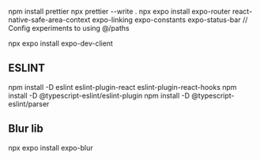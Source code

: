 npm install prettier
npx prettier --write .
npx expo install expo-router react-native-safe-area-context expo-linking expo-constants expo-status-bar
// Config experiments to using @/paths

npx expo install expo-dev-client

## ESLINT

npm install -D eslint eslint-plugin-react eslint-plugin-react-hooks
npm install -D @typescript-eslint/eslint-plugin
npm install -D @typescript-eslint/parser

## Blur lib

npx expo install expo-blur

